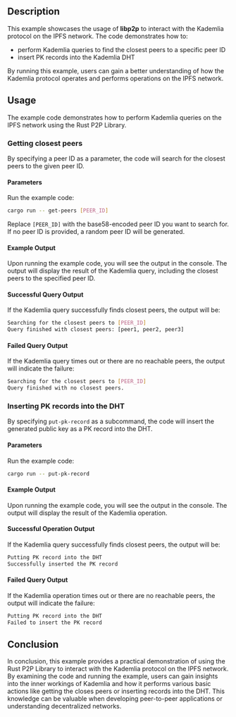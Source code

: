 ## Description

This example showcases the usage of **libp2p** to interact with the Kademlia protocol on the IPFS network.
The code demonstrates how to: 
 - perform Kademlia queries to find the closest peers to a specific peer ID
 - insert PK records into the Kademlia DHT

By running this example, users can gain a better understanding of how the Kademlia protocol operates and performs operations on the IPFS network.

## Usage

The example code demonstrates how to perform Kademlia queries on the IPFS network using the Rust P2P Library.

### Getting closest peers

By specifying a peer ID as a parameter, the code will search for the closest peers to the given peer ID.

#### Parameters

Run the example code:

```sh
cargo run -- get-peers [PEER_ID]
```

Replace `[PEER_ID]` with the base58-encoded peer ID you want to search for.
If no peer ID is provided, a random peer ID will be generated.

#### Example Output

Upon running the example code, you will see the output in the console.
The output will display the result of the Kademlia query, including the closest peers to the specified peer ID.

#### Successful Query Output

If the Kademlia query successfully finds closest peers, the output will be:

```sh
Searching for the closest peers to [PEER_ID]
Query finished with closest peers: [peer1, peer2, peer3]
```

#### Failed Query Output

If the Kademlia query times out or there are no reachable peers, the output will indicate the failure:

```sh
Searching for the closest peers to [PEER_ID]
Query finished with no closest peers.
```

### Inserting PK records into the DHT

By specifying `put-pk-record` as a subcommand, the code will insert the generated public key as a PK record into the DHT.

#### Parameters

Run the example code:

```sh
cargo run -- put-pk-record
```

#### Example Output

Upon running the example code, you will see the output in the console.
The output will display the result of the Kademlia operation.

#### Successful Operation Output

If the Kademlia query successfully finds closest peers, the output will be:

```sh
Putting PK record into the DHT
Successfully inserted the PK record
```

#### Failed Query Output

If the Kademlia operation times out or there are no reachable peers, the output will indicate the failure:

```sh
Putting PK record into the DHT
Failed to insert the PK record
```

## Conclusion

In conclusion, this example provides a practical demonstration of using the Rust P2P Library to interact with the Kademlia protocol on the IPFS network.
By examining the code and running the example, users can gain insights into the inner workings of Kademlia and how it performs various basic actions like getting the closes peers or inserting records into the DHT.
This knowledge can be valuable when developing peer-to-peer applications or understanding decentralized networks.
